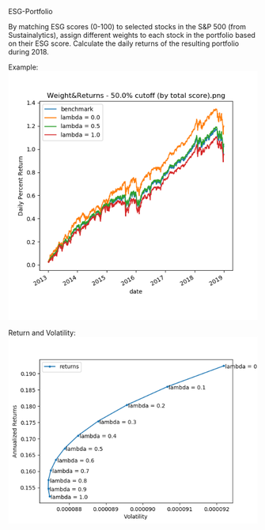 ESG-Portfolio

By matching ESG scores (0-100) to selected stocks in the S&P 500 (from Sustainalytics),
assign different weights to each stock in the portfolio based on their ESG score.
Calculate the daily returns of the resulting portfolio during 2018.

Example:    
![Example](/data/Weight%26Returns%20-%2050.0%25%20cutoff%20(by%20total%20score).png)

Return and Volatility:    
![Ret_Vol](/data/Return%20vs.%20Volatility.png)
